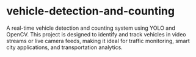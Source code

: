# vehicle-detection-and-counting
A real-time vehicle detection and counting system using YOLO and OpenCV. This project is designed to identify and track vehicles in video streams or live camera feeds, making it ideal for traffic monitoring, smart city applications, and transportation analytics. 
